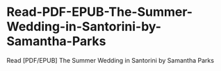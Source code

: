 # Read-PDF-EPUB-The-Summer-Wedding-in-Santorini-by-Samantha-Parks
Read [PDF/EPUB] The Summer Wedding in Santorini by Samantha  Parks
